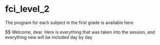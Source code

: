 # fci_level_2
The program for each subject in the first grade is available here

$$ Welcome, dear. Here is everything that was taken into the session, and everything new will be included day by day
